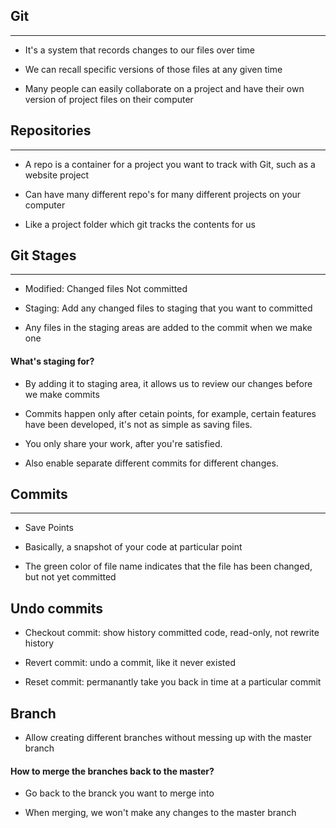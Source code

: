 ## Git
---
- It's a system that records changes to our files over time

- We can recall specific versions of those files at any given time

- Many people can easily collaborate on a project and have their own version of project files on their computer

## Repositories
---
- A repo is a container for a project you want to track with Git, such as a website project

- Can have many different repo's for many different projects on your computer

- Like a project folder which git tracks the contents for us


## Git Stages
---
- Modified: Changed files Not committed

- Staging: Add any changed files to staging that you want to committed

- Any files in the staging areas are added to the commit when we make one

#### What's staging for?
- By adding it to staging area, it allows us to review our changes before we make commits

- Commits happen only after cetain points, for example, certain features have been developed, it's not as simple as saving files.

- You only share your work, after you're satisfied.

- Also enable separate different commits for different changes.

## Commits
---
- Save Points

- Basically, a snapshot of your code at particular point

- The green color of file name indicates that the file has been changed, but not yet committed

## Undo commits

- Checkout commit: show history committed code, read-only, not rewrite history

- Revert commit: undo a commit, like it never existed

- Reset commit: permanantly take you back in time at a particular commit

## Branch

- Allow creating different branches without messing up with the master branch

#### How to merge the branches back to the master?

- Go back to the branck you want to merge into

- When merging, we won't make any changes to the master branch  
